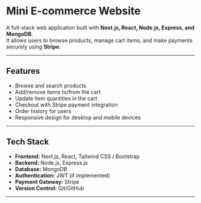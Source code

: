 # Mini E-commerce Website

A full-stack web application built with **Next.js, React, Node.js, Express, and MongoDB**.  
It allows users to browse products, manage cart items, and make payments securely using **Stripe**.

---

## Features

- Browse and search products
- Add/remove items to/from the cart
- Update item quantities in the cart
- Checkout with Stripe payment integration
- Order history for users
- Responsive design for desktop and mobile devices

---

## Tech Stack

- **Frontend:** Next.js, React, Tailwind CSS / Bootstrap
- **Backend:** Node.js, Express.js
- **Database:** MongoDB
- **Authentication:** JWT (if implemented)
- **Payment Gateway:** Stripe
- **Version Control:** Git/GitHub

---
